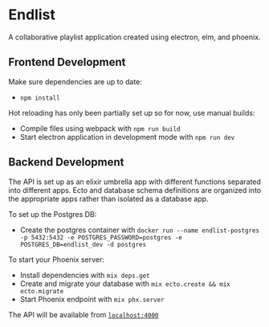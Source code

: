 # Endlist

A collaborative playlist application created using electron, elm, and phoenix.

## Frontend Development

Make sure dependencies are up to date:

  * `npm install`

Hot reloading has only been partially set up so for now, use manual builds:

  * Compile files using webpack with `npm run build`
  * Start electron application in development mode with `npm run dev`

## Backend Development

The API is set up as an elixir umbrella app with different functions separated into
different apps. Ecto and database schema definitions are organized into the appropriate
apps rather than isolated as a database app.

To set up the Postgres DB:

  * Create the postgres container with 
    `docker run --name endlist-postgres -p 5432:5432 -e POSTGRES_PASSWORD=postgres -e POSTGRES_DB=endlist_dev -d postgres`

To start your Phoenix server:

  * Install dependencies with `mix deps.get`
  * Create and migrate your database with `mix ecto.create && mix ecto.migrate`
  * Start Phoenix endpoint with `mix phx.server`

The API will be available from [`localhost:4000`](http://localhost:4000)
